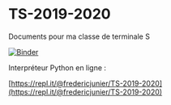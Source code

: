 # TS-2019-2020
Documents pour ma  classe de terminale S

[![Binder](https://mybinder.org/badge_logo.svg)](https://mybinder.org/v2/gh/frederic-junier/TS-2019-2020/master)

Interpréteur Python en ligne :

[https://repl.it/@fredericjunier/TS-2019-2020](https://repl.it/@fredericjunier/TS-2019-2020)
